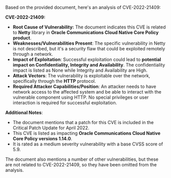 Based on the provided document, here's an analysis of CVE-2022-21409:

**CVE-2022-21409:**

*   **Root Cause of Vulnerability:** The document indicates this CVE is related to **Netty** library in **Oracle Communications Cloud Native Core Policy product**.
*   **Weaknesses/Vulnerabilities Present**: The specific vulnerability in Netty is not described, but it's a security flaw that could be exploited remotely through a network.
*   **Impact of Exploitation**: Successful exploitation could lead to **potential impact on Confidentiality, Integrity and Availability**. The confidentiality impact is listed as None while Integrity and Availability are High.
*   **Attack Vectors**: The vulnerability is exploitable over the network, specifically through the **HTTP** protocol.
*   **Required Attacker Capabilities/Position**: An attacker needs to have network access to the affected system and be able to interact with the vulnerable component using HTTP. No special privileges or user interaction is required for successful exploitation.

**Additional Notes**:
* The document mentions that a patch for this CVE is included in the Critical Patch Update for April 2022.
* This CVE is listed as impacting  **Oracle Communications Cloud Native Core Policy versions 1.14.0**.
* It is rated as a medium severity vulnerability with a base CVSS score of 5.9.

The document also mentions a number of other vulnerabilities, but these are not related to CVE-2022-21409, so they have been omitted from the analysis.